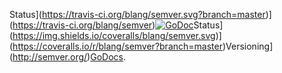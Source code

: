 Status](https://travis-ci.org/blang/semver.svg?branch=master)](https://travis-ci.org/blang/semver)[![GoDoc](https://godoc.org/github.com/blang/semver?status.png)](https://godoc.org/github.com/blang/semver)Status](https://img.shields.io/coveralls/blang/semver.svg)](https://coveralls.io/r/blang/semver?branch=master)Versioning](http://semver.org/)[GoDocs](http://godoc.org/github.com/blang/semver).